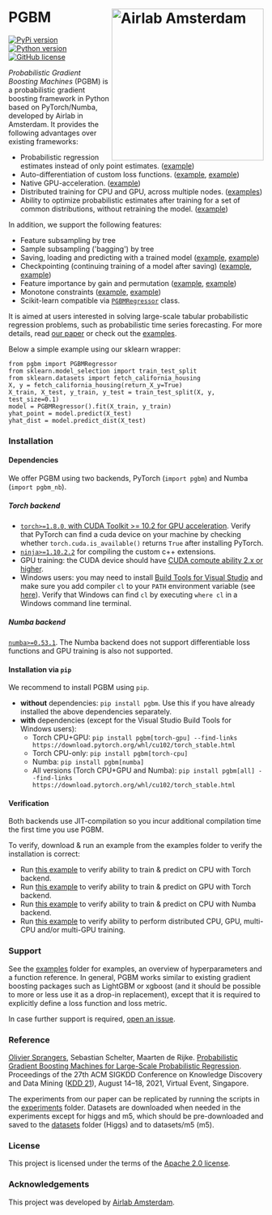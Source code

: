 # PGBM <img src="https://icai.ai/wp-content/uploads/2020/01/AIRLabAmsterdam-10-6-gecomprimeerd-transparant.png" width="300" alt="Airlab Amsterdam" align="right"> #
[![PyPi version](https://img.shields.io/pypi/v/pgbm)](https://pypi.org/project/pgbm/)
[![Python version](https://img.shields.io/pypi/pyversions/pgbm)](https://docs.conda.io/en/latest/miniconda.html)
[![GitHub license](https://img.shields.io/pypi/l/pgbm)](https://github.com/elephaint/pgbm/blob/main/LICENSE)

_Probabilistic Gradient Boosting Machines_ (PGBM) is a probabilistic gradient boosting framework in Python based on PyTorch/Numba, developed by Airlab in Amsterdam. It provides the following advantages over existing frameworks:
* Probabilistic regression estimates instead of only point estimates. ([example](https://github.com/elephaint/pgbm/blob/main/examples/pytorch/example01_housing_cpu.py))
* Auto-differentiation of custom loss functions. ([example](https://github.com/elephaint/pgbm/blob/main/examples/pytorch/example08_housing_autodiff.py), [example](https://github.com/elephaint/pgbm/blob/main/examples/pytorch/example10_covidhospitaladmissions.py))
* Native GPU-acceleration. ([example](https://github.com/elephaint/pgbm/blob/main/examples/pytorch/example02_housing_gpu.py))
* Distributed training for CPU and GPU, across multiple nodes. ([examples](https://github.com/elephaint/pgbm/blob/main/examples/pytorch_dist/))
* Ability to optimize probabilistic estimates after training for a set of common distributions, without retraining the model. ([example](https://github.com/elephaint/pgbm/blob/main/examples/pytorch/example07_optimizeddistribution.py))

In addition, we support the following features:
* Feature subsampling by tree
* Sample subsampling ('bagging') by tree
* Saving, loading and predicting with a trained model ([example](https://github.com/elephaint/pgbm/blob/main/examples/pytorch/example11_housing_saveandload.py), [example](https://github.com/elephaint/pgbm/blob/main/examples/numba/example11_housing_saveandload.py))
* Checkpointing (continuing training of a model after saving) ([example](https://github.com/elephaint/pgbm/blob/main/examples/pytorch/example12_housing_checkpointing.py), [example](https://github.com/elephaint/pgbm/blob/main/examples/numba/example12_housing_checkpointing.py))
* Feature importance by gain and permutation ([example](https://github.com/elephaint/pgbm/blob/main/examples/pytorch/example09_housing_featimportance.py), [example](https://github.com/elephaint/pgbm/blob/main/examples/numba/example09_housing_featimportance.py))
* Monotone constraints ([example](https://github.com/elephaint/pgbm/blob/main/examples/pytorch/example15_monotone_constraints.py), [example](https://github.com/elephaint/pgbm/blob/main/examples/numba/example13_monotone_constraints.py))
* Scikit-learn compatible via [`PGBMRegressor`](https://github.com/elephaint/pgbm/blob/f96e8290f4eed482dc3fac7bf17447fe1a2f5b1c/src/pgbm/pgbm.py#L1212) class. 

It is aimed at users interested in solving large-scale tabular probabilistic regression problems, such as probabilistic time series forecasting. For more details, read [our paper](https://arxiv.org/abs/2106.01682) or check out the [examples](https://github.com/elephaint/pgbm/tree/main/examples).

Below a simple example using our sklearn wrapper:
```
from pgbm import PGBMRegressor
from sklearn.model_selection import train_test_split
from sklearn.datasets import fetch_california_housing
X, y = fetch_california_housing(return_X_y=True)
X_train, X_test, y_train, y_test = train_test_split(X, y, test_size=0.1)
model = PGBMRegressor().fit(X_train, y_train)  
yhat_point = model.predict(X_test)
yhat_dist = model.predict_dist(X_test)
```

### Installation ###

#### Dependencies ####
We offer PGBM using two backends, PyTorch (`import pgbm`) and Numba (`import pgbm_nb`).

##### Torch backend #####
* [`torch>=1.8.0`, with CUDA Toolkit >= 10.2 for GPU acceleration](https://pytorch.org/get-started/locally/). Verify that PyTorch can find a cuda device on your machine by checking whether `torch.cuda.is_available()` returns `True` after installing PyTorch.
* [`ninja>=1.10.2.2`](https://github.com/ninja-build/ninja/wiki/Pre-built-Ninja-packages) for compiling the custom c++ extensions.
* GPU training: the CUDA device should have [CUDA compute ability 2.x or higher](https://en.wikipedia.org/wiki/CUDA).
* Windows users: you may need to install [Build Tools for Visual Studio](https://visualstudio.microsoft.com/downloads/?q=build+tools) and make sure you add compiler `cl` to your `PATH` environment variable (see [here](https://stackoverflow.com/a/65812244)). Verify that Windows can find `cl` by executing `where cl` in a Windows command line terminal.

##### Numba backend #####
[`numba>=0.53.1`](https://numba.readthedocs.io/en/stable/user/installing.html). The Numba backend does not support differentiable loss functions and GPU training is also not supported.

#### Installation via `pip` ####
We recommend to install PGBM using `pip`.

* __without__ dependencies: `pip install pgbm`. Use this if you have already installed the above dependencies separately.
* __with__ dependencies (except for the Visual Studio Build Tools for Windows users):
  * Torch CPU+GPU: `pip install pgbm[torch-gpu] --find-links https://download.pytorch.org/whl/cu102/torch_stable.html`
  * Torch CPU-only: `pip install pgbm[torch-cpu]`
  * Numba: `pip install pgbm[numba]`
  * All versions (Torch CPU+GPU and Numba): `pip install pgbm[all] --find-links https://download.pytorch.org/whl/cu102/torch_stable.html`
 
#### Verification ####
Both backends use JIT-compilation so you incur additional compilation time the first time you use PGBM.

To verify, download & run an example from the examples folder to verify the installation is correct:
* Run [this example](https://github.com/elephaint/pgbm/blob/main/examples/pytorch/example01_housing_cpu.py) to verify ability to train & predict on CPU with Torch backend.
* Run [this example](https://github.com/elephaint/pgbm/blob/main/examples/pytorch/example02_housing_gpu.py) to verify ability to train & predict on GPU with Torch backend.
* Run [this example](https://github.com/elephaint/pgbm/blob/main/examples/numba/example01_housing_cpu.py) to verify ability to train & predict on CPU with Numba backend.
* Run [this example](https://github.com/elephaint/pgbm/blob/main/examples/pytorch_dist/example13_housing_dist.py) to verify ability to perform distributed CPU, GPU, multi-CPU and/or multi-GPU training.

### Support ###
See the [examples](https://github.com/elephaint/pgbm/tree/main/examples) folder for examples, an overview of hyperparameters and a function reference. In general, PGBM works similar to existing gradient boosting packages such as LightGBM or xgboost (and it should be possible to more or less use it as a drop-in replacement), except that it is required to explicitly define a loss function and loss metric.

In case further support is required, [open an issue](https://github.com/elephaint/pgbm/issues).

### Reference ###
[Olivier Sprangers](mailto:o.r.sprangers@uva.nl), Sebastian Schelter, Maarten de Rijke. [Probabilistic Gradient Boosting Machines for Large-Scale Probabilistic Regression](https://arxiv.org/abs/2106.01682). Proceedings of the 27th ACM SIGKDD Conference on Knowledge Discovery and Data Mining ([KDD 21](https://www.kdd.org/kdd2021/)), August 14–18, 2021, Virtual Event, Singapore.

The experiments from our paper can be replicated by running the scripts in the [experiments](https://github.com/elephaint/pgbm/tree/main/paper/experiments) folder. Datasets are downloaded when needed in the experiments except for higgs and m5, which should be pre-downloaded and saved to the [datasets](https://github.com/elephaint/pgbm/tree/main/paper/datasets) folder (Higgs) and to datasets/m5 (m5).

### License ###
This project is licensed under the terms of the [Apache 2.0 license](https://github.com/elephaint/pgbm/blob/main/LICENSE).

### Acknowledgements ###
This project was developed by [Airlab Amsterdam](https://icai.ai/airlab/).
